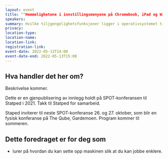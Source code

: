 ```yaml
---
layout: event
title: ""Hemmelighetene i innstillingsmenyene på Chromebook, iPad og Windows"
speakers:
summary: Hvilke tiljgengelighetsfunksjoner ligger i operativsystemet til din maskin?
privacy:
location-type: 
location-name:
location-link:
registration-link:
event-date: 2022-05-13T14:00
event-date-end: 2022-05-13T15:00
---
```

## Hva handler det her om?
Beskrivelse kommer.

Dette er en gjenpublisering av innlegg holdt på SPOT-konferansen til Statped i 2021. Takk til Statped for samarbeid.

Staped inviterer til neste SPOT-konferanse 26. og 27. oktober, som blir en fysisk konferanse på The Qube, Gardemoen. Program kommer til sommeren.

## Dette foredraget er for deg som
- lurer på hvordan du kan sette opp maskinen slik at du kan jobbe enklere.
